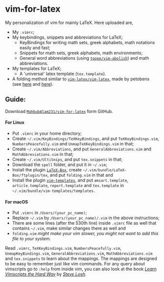 # vim-for-latex
My personalization of vim for mainly LaTeX.
Here uploaded are,
- My `.vimrc`;
- My keybindings, snippets and abbreviations for LaTeX;
  - KeyBindings for writing math sets, greek alphabets, math notations easily and fast;
  - Snippets for math sets, greek alphabets, math environments;
  - General word abbreviations (using [`tpope/vim-abolish`](https://github.com/tpope/vim-abolish)) and math abbreviations.
- My templates for LaTeX;
  - A 'universal' latex template (`tex.template`).
- A folding method similar to  [`vim-latex/vim-latex`](https://github.com/vim-latex/vim-latex), made by petobens (see [here](https://tex.stackexchange.com/a/130826/154271) and [here](https://github.com/petobens/dotfiles/blob/master/vim/ftplugin/tex/folding.vim)).

## Guide:

Download [`MahbubAlam231/vim-for-latex`](https://github.com/MahbubAlam231/vim-for-latex) form GitHub.

#### For Linux

- Put `.vimrc` in your home directory;
- Create `~/.vim/KeyBindings/TeXKeyBindings`, and put `TeXKeyBindings.vim`, `NumbersPeacefully.vim` and `UnmapTeXKeyBindings.vim` in that;
- Create `~/.vim/Abbreviations`, and put `GeneralAbbreviations.vim` and `MathAbbreviations.vim` in that;
- Create `~/.vim/UltiSnips`, and put `tex.snippets` in that;
- Download the `spell` folder, and put it in `~/.vim`;
- Install the plugin [`LaTeX-Box`](https://github.com/LaTeX-Box-Team/LaTeX-Box), create `~/.vim/bundle/LaTeX-Box/ftplugin/tex`, and put `folding.vim` in that and
- Install the plugin [`vim-templates`](https://github.com/tibabit/vim-templates), and put `amsart.template`, `article.template`, `report.template` and `tex.template` in `~/.vim/bundle/vim-templates/templates`.

#### For macOS
- Put `.vimrc` in `/Users/(your_pc_name)`;
- Replace `~/.vim` by `/Users/(your_pc_name)/.vim` in the above instructions;
- There are some lines (after the 530th line) inside `.vimrc` file as well that contains `~/.vim`, make similar changes there as well and
- `folding.vim` _might make your vim slower, you might not want to add this file to your system._

Read `.vimrc`, `TeXKeyBindings.vim`, `NumbersPeacefully.vim`, `UnmapKeyBindings.vim`, `GeneralAbbreviations.vim`, `MathAbbreviations.vim` and `tex.snippets` to learn about the mappings.
The mappings are designed to be easy to remember just like vim commands.
For any query about vimscripts go to `:help` from inside vim, you can also look at the book [_Learn Vimscripts the Hard Way_](http://learnvimscriptthehardway.stevelosh.com/) by [_Steve Losh_](http://stevelosh.com/).
